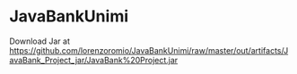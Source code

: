 # JavaBankUnimi
Download Jar at 
https://github.com/lorenzoromio/JavaBankUnimi/raw/master/out/artifacts/JavaBank_Project_jar/JavaBank%20Project.jar
